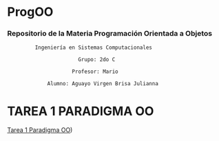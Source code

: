 # ProgOO
### Repositorio de la Materia Programación Orientada a Objetos
             Ingeniería en Sistemas Computacionales

                           Grupo: 2do C

                         Profesor: Mario

                 Alumno: Aguayo Virgen Brisa Julianna

# TAREA 1 PARADIGMA OO
[Tarea 1 Paradigma OO](https://github.com/BrisaAguayo/ProgOO/edit/main/ParadigmaOO/README.md#tarea-1))



